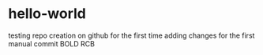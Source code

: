 # hello-world
testing repo creation on github for the first time
adding changes for the first manual commit
BOLD
RCB
